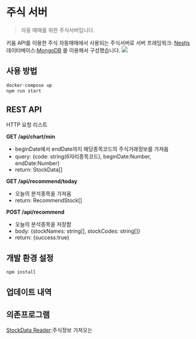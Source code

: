 # 주식 서버
> 자동 매매를 위한 주식서버입니다.

키움 API를 이용한 주식 자동매매에서 사용되는 주식서버로 
서버 프레임워크: [Nestjs](https://nestjs.com/)
데이터베이스:[MongoDB](https://www.mongodb.com/ko-kr)
를 이용해서 구성했습니다.
![](../header.png)

## 사용 방법

```sh
docker-compose up
npm run start
```

## REST API
HTTP 요청 리스트

**GET /api/chart/min**
+ beginDate에서 endDate까지 해당종목코드의 주식거래정보를 가져옴
+ query: {code: string(6자리종목코드), beginDate:Number, endDate:Number}
+ return:  StockData[]

**GET /api/recommend/today**
+ 오늘의 분석종목을 가져옴
+ return: RecommendStock[]

**POST /api/recommend**
+ 오늘의 분석종목을 저장함
+ body: {stockNames: string[], stockCodes: string[]}
+ return: {success:true}


## 개발 환경 설정
```sh
npm install
```

## 업데이트 내역

## 의존프로그램
[StockData Reader](https://github.com/Green-grape/stock-data-reader):주식정보 가져오는 

